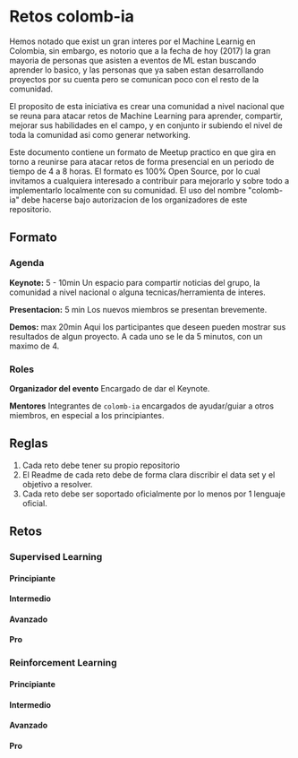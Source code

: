 # Retos colomb-ia
Hemos notado que exist un gran interes por el Machine Learnig en Colombia, sin embargo, es notorio que a la fecha de hoy (2017) la gran mayoria de personas que asisten a eventos de ML estan buscando aprender lo basico, y las personas que ya saben estan desarrollando proyectos por su cuenta pero se comunican poco con el resto de la comunidad.

El proposito de esta iniciativa es crear una comunidad a nivel nacional que se reuna para atacar retos de Machine Learning para aprender, compartir, mejorar sus habilidades en el campo, y en conjunto ir subiendo el nivel de toda la comunidad asi como generar networking.

Este documento contiene un formato de Meetup practico en que gira en torno a reunirse para atacar retos de forma presencial en un periodo de tiempo de 4 a 8 horas. El formato es 100% Open Source, por lo cual invitamos a cualquiera interesado a contribuir para mejorarlo y sobre todo a implementarlo localmente con su comunidad. El uso del nombre "colomb-ia" debe hacerse bajo autorizacion de los organizadores de este repositorio.

## Formato
### Agenda
**Keynote:** 5 - 10min
Un espacio para compartir noticias del grupo, la comunidad a nivel nacional o alguna tecnicas/herramienta de interes.

**Presentacion:** 5 min
Los nuevos miembros se presentan brevemente.

**Demos:** max 20min
Aqui los participantes que deseen pueden mostrar sus resultados de algun proyecto. A cada uno se le da 5 minutos, con un maximo de 4.

### Roles
**Organizador del evento**
Encargado de dar el Keynote.

**Mentores**
Integrantes de `colomb-ia` encargados de ayudar/guiar a otros miembros, en especial a los principiantes.

## Reglas
1. Cada reto debe tener su propio repositorio
2. El Readme de cada reto debe de forma clara discribir el data set y el objetivo a resolver.
3. Cada reto debe ser soportado oficialmente por lo menos por 1 lenguaje oficial.

## Retos

### Supervised Learning
#### Principiante
#### Intermedio
#### Avanzado
#### Pro

### Reinforcement Learning
#### Principiante
#### Intermedio
#### Avanzado
#### Pro
